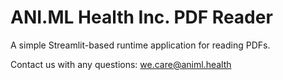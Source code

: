# ANI.ML Health Inc. PDF Reader

A simple Streamlit-based runtime application for reading PDFs. 

Contact us with any questions:
we.care@animl.health
